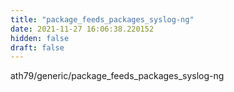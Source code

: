 ```yaml
---
title: "package_feeds_packages_syslog-ng"
date: 2021-11-27 16:06:38.220152
hidden: false
draft: false
---
```


ath79/generic/package_feeds_packages_syslog-ng

